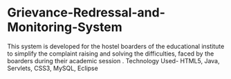 # Grievance-Redressal-and-Monitoring-System
This system is developed for the hostel boarders of the educational institute to simplify the complaint raising and solving the difficulties, faced by the boarders during their academic session . Technology Used- HTML5, Java, Servlets, CSS3, MySQL, Eclipse

